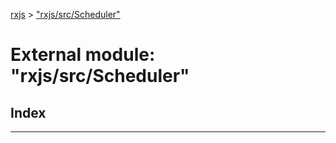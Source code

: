 [rxjs](../README.md) > ["rxjs/src/Scheduler"](../modules/_rxjs_src_scheduler_.md)

# External module: "rxjs/src/Scheduler"

## Index

---

